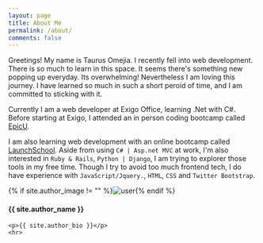 ```yaml
---
layout: page
title: About Me
permalink: /about/
comments: false
---
```


Greetings! My name is Taurus Omejia. I recently fell into web development.
There is so much to learn in this space. It seems there's something new popping up everyday. Its overwhelming!
Nevertheless I am loving this journey. I have learned so much in such a short peroid of time, and I am committed
to sticking with it.

Currently I am a web developer at Exigo Office, learning .Net with C#. Before starting at Exigo, I attended an in person 
coding bootcamp called [EpicU](https://www.epicu.org/).

I am also learning web development with an online bootcamp called [LaunchSchool](https://launchschool.com/).
Aside from using `C# | Asp.net MVC` at work, I'm also interested in `Ruby & Rails`, `Python | Django`, I am trying to
explorer those tools in my free time. Though I try to avoid too much frontend tech, I do have experience with 
`JavaScript/Jquery.`, `HTML`, `CSS` and `Twitter Bootstrap`.


<div class="profile {% if page.featured == true %} featured {% endif %}">
    {% if site.author_image != "" %}<img src="{{ site.author_image }}" class="profileimage" alt="user">{% endif %}
    <h4>{{ site.author_name }}</h4>
    
    <p>{{ site.author_bio }}</p>
    <hr>
</div>


